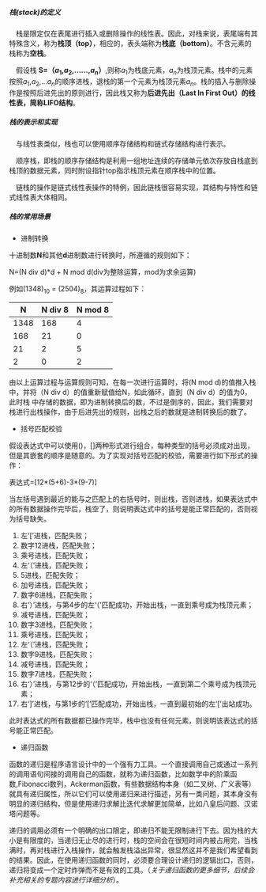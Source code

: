 ##### 栈(stack)的定义

&ensp;&ensp;栈是限定仅在表尾进行插入或删除操作的线性表。因此，对栈来说，表尾端有其特殊含义，称为**栈顶（top）**，相应的，表头端称为**栈底（bottom）**。不含元素的栈称为**空栈**。

&ensp;&ensp;假设栈 **S=（$a_1$,$a_2$,......,$a_n$）**,则称$a_1$为栈底元素，$a_n$为栈顶元素。栈中的元素按照$a_1$,$a_2$,...$a_n$的顺序进栈，退栈的第一个元素为栈顶元素$a_n$。栈的插入与删除操作是按照后进先出的原则进行，因此栈又称为**后进先出（Last In First Out）**的线性表，简称**LIFO结构**。

##### 栈的表示和实现

&ensp;&ensp;与线性表类似，栈也可以使用顺序存储结构和链式存储结构进行表示。

&ensp;&ensp;顺序栈，即栈的顺序存储结构是利用一组地址连续的存储单元依次存放自栈底到栈顶的数据元素，同时附设指针top指示栈顶元素在顺序栈中的位置。

&ensp;&ensp;链栈的操作是链式线性表操作的特例，因此链栈很容易实现，其结构与特性和链式线性表大体相同。

##### 栈的常用场景

- 进制转换

十进制数**N**和其他**d**进制数进行转换时，所遵循的规则如下：

N=(N div d)*d + N mod d(div为整除运算，mod为求余运算)

例如${(1348)}_{10}$ = $({2504})_{8}$，其运算过程如下：

|N|N div 8|N mod 8
|-|-|-|
|1348|168|4|
|168|21|0|
|21|2|5|
|2|0|2|

由以上运算过程与运算规则可知，在每一次进行运算时，将(N mod d)的值推入栈中，并将（N div d）的值重新赋值给N，如此循环，直到（N div d）的值为0，此时栈 中存储的数据，即为进制转换后的数，不过是倒序的，因此，我们需要对栈进行出栈操作，由于后进先出的规则，出栈之后的数就是进制转换后的数了。

- 括号匹配校验

假设表达式中可以使用()，[]两种形式进行组合，每种类型的括号必须成对出现，但是其嵌套的顺序是随意的。为了实现对括号匹配的校验，需要进行如下形式的操作：

表达式=[12*(5+6)-3*(9-7)]

当左括号遇到最近的能与之匹配上的右括号时，则出栈，否则进栈，如果表达式中的所有数据操作完毕后，栈空了，则说明表达式中的括号是能正常匹配的，否则视为括号缺失。

1. 左‘[’进栈，匹配失败；
2. 数字12进栈，匹配失败；
3. 乘号进栈，匹配失败；
4. 左‘（’进栈，匹配失败；
5. 5进栈，匹配失败；
6. 加号进栈，匹配失败；
7. 数字6进栈，匹配失败；
8. 右‘）’进栈，与第4步的左‘（’匹配成功，开始出栈，一直到乘号成为栈顶元素；
9. 减号进栈，匹配失败；
10. 数字3进栈，匹配失败；
11. 乘号进栈，匹配失败；
12. 左‘（’进栈，匹配失败；
13. 数字9进栈，匹配失败；
14. 减号进栈，匹配失败；
15. 数字7进栈，匹配失败；
16. 右‘）’进栈，与第12步的‘（’匹配成功，开始出栈，一直到第二个乘号成为栈顶元素；
17. 右‘]’进栈，与第1步的‘[’匹配成功，开始出栈，一直到最初始的左‘[’出站成功。

此时表达式的所有数据都已操作完毕，栈中也没有任何元素，则说明该表达式的括号能正常匹配。

- 递归函数

函数的递归是程序语言设计中的一个强有力工具。一个直接调用自己或通过一系列的调用语句间接的调用自己的函数，就称为递归函数，比如数学中的阶乘函数,Fibonacci数列，Ackerman函数，有些数据结构本身（如二叉树、广义表等）就具有递归属性，所以它们可以使用递归来进行描述，另有一类问题，其本身没有明显的递归结构，但是使用递归求解比迭代求解更加简单，比如八皇后问题、汉诺塔问题等。

递归的调用必须有一个明确的出口限定，即递归不能无限制进行下去。因为栈的大小是有限度的，当递归无止尽的进行时，栈的空间会在很短时间内被占用完，当栈满时，再对栈进行入栈操作，就会触发栈溢出异常，很显然这并不是我们希望看到的结果。因此，在使用递归函数的同时，必须要合理设计递归的逻辑出口，否则，递归将变成一个定时炸弹而不是有效的工具。（*关于递归函数的更多细节，后续会补充相关的专题内容进行详细分析*）。